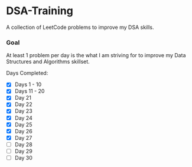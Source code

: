 # DSA-Training
A collection of LeetCode problems to improve my DSA skills.

### Goal
At least 1 problem per day is the what I am striving for to improve my Data Structures and Algorithms skillset. 

Days Completed:
- [x] Days 1 - 10
- [x] Days 11 - 20
- [x] Day 21 
- [x] Day 22 
- [x] Day 23 
- [x] Day 24
- [x] Day 25
- [x] Day 26
- [x] Day 27
- [ ] Day 28
- [ ] Day 29
- [ ] Day 30
